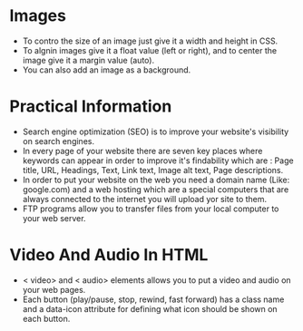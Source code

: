 # Images
* To contro the size of an image just give it a width and height in CSS.
* To algnin images give it a float value (left or right), and to center the image give it a margin value (auto).
* You can also add an image as a background.
# Practical Information
* Search engine optimization (SEO) is to improve your website's visibility on search engines.
* In every page of your website there are seven key places where keywords can appear in order to improve it's findability which are : Page title, URL, Headings, Text, Link text, Image alt text, Page descriptions.
* In order to put your website on the web you need a domain name (Like: google.com) and a web hosting which are a special computers that are always connected to the internet you will upload yor site to them.
* FTP programs allow you to transfer files from your local computer to your web server.
# Video And Audio In HTML
* < video> and < audio> elements allows you to put a video and audio on your web pages.
* Each button (play/pause, stop, rewind, fast forward) has a class name and a data-icon attribute for defining what icon should be shown on each button.